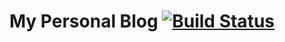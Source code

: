 # My Personal Blog [![Build Status](https://travis-ci.org/klashxx/klashxx.github.io.svg?branch=master)](https://travis-ci.org/klashxx/klashxx.github.io)

